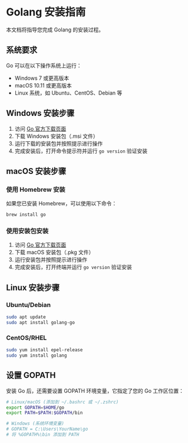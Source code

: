 # Golang 安装指南

本文档将指导您完成 Golang 的安装过程。

## 系统要求

Go 可以在以下操作系统上运行：
- Windows 7 或更高版本
- macOS 10.11 或更高版本
- Linux 系统，如 Ubuntu、CentOS、Debian 等

## Windows 安装步骤

1. 访问 [Go 官方下载页面](https://golang.org/dl/)
2. 下载 Windows 安装包（.msi 文件）
3. 运行下载的安装包并按照提示进行操作
4. 完成安装后，打开命令提示符并运行 `go version` 验证安装

## macOS 安装步骤

### 使用 Homebrew 安装

如果您已安装 Homebrew，可以使用以下命令：

```bash
brew install go
```

### 使用安装包安装

1. 访问 [Go 官方下载页面](https://golang.org/dl/)
2. 下载 macOS 安装包（.pkg 文件）
3. 运行安装包并按照提示进行操作
4. 完成安装后，打开终端并运行 `go version` 验证安装

## Linux 安装步骤

### Ubuntu/Debian

```bash
sudo apt update
sudo apt install golang-go
```

### CentOS/RHEL

```bash
sudo yum install epel-release
sudo yum install golang
```

## 设置 GOPATH

安装 Go 后，还需要设置 GOPATH 环境变量，它指定了您的 Go 工作区位置：

```bash
# Linux/macOS (添加到 ~/.bashrc 或 ~/.zshrc)
export GOPATH=$HOME/go
export PATH=$PATH:$GOPATH/bin

# Windows (系统环境变量)
# GOPATH = C:\Users\YourName\go
# 将 %GOPATH%\bin 添加到 PATH
``` 